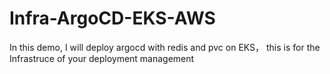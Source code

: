 # Infra-ArgoCD-EKS-AWS

In this demo, I will deploy argocd with redis and pvc on EKS， this is for the Infrastruce of your deployment management


